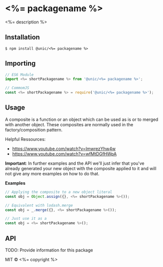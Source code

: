 # <%= packagename %>

<%= description %>

## Installation

```shell
$ npm install @unic/<%= packagename %>
```

## Importing

```javascript
// ES6 Module
import <%= shortPackagename %> from '@unic/<%= packagename %>';

// CommomJS
const <%= shortPackagename %> = require('@unic/<%= packagename %>');
```

## Usage

A composite is a function or an object which can be used as is or to merged with another object. These composites are normally used in the factory/composition pattern.

Helpful Ressources:
* https://www.youtube.com/watch?v=ImwrezYhw4w
* https://www.youtube.com/watch?v=wfMtDGfHWpA

**Important**: In further examples and the API we'll just infer that you've already generated your new object with the composite applied to it and will not give any more examples on how to do that.

**Examples**
```js
// Applying the composite to a new object literal
const obj = Object.assign({}, <%= shortPackagename %>());

// Equivalent with lodash.merge
const obj = _.merge({}, <%= shortPackagename %>());

// Just use it as a
const obj = <%= shortPackagename %>();
```

## API

TODO: Provide information for this package

MIT © <%= copyright %>
